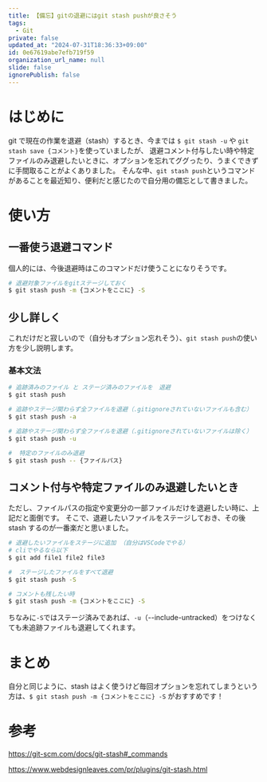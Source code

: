 ```yaml
---
title: 【備忘】gitの退避にはgit stash pushが良さそう
tags:
  - Git
private: false
updated_at: "2024-07-31T18:36:33+09:00"
id: 0e67619abe7efb719f59
organization_url_name: null
slide: false
ignorePublish: false
---
```


# はじめに

git で現在の作業を退避（stash）するとき、今までは `$ git stash -u` や `git stash save {コメント}`を使っていましたが、
退避コメント付与したい時や特定ファイルのみ退避したいときに、オプションを忘れてググったり、うまくできずに手間取ることがよくありました。
そんな中、`git stash push`というコマンドがあることを最近知り、便利だと感じたので自分用の備忘として書きました。

# 使い方

## 一番使う退避コマンド

個人的には、今後退避時はこのコマンドだけ使うことになりそうです。

```bash
# 退避対象ファイルをgitステージしておく
$ git stash push -m {コメントをここに} -S
```

## 少し詳しく

これだけだと寂しいので（自分もオプション忘れそう）、`git stash push`の使い方を少し説明します。

### 基本文法

```bash
# 追跡済みのファイル と ステージ済みのファイルを　退避
$ git stash push

# 追跡やステージ関わらず全ファイルを退避（.gitignoreされていないファイルも含む）
$ git stash push -a

# 追跡やステージ関わらず全ファイルを退避（.gitignoreされていないファイルは除く）
$ git stash push -u

#  特定のファイルのみ退避
$ git stash push -- {ファイルパス}
```

## コメント付与や特定ファイルのみ退避したいとき

ただし、ファイルパスの指定や変更分の一部ファイルだけを退避したい時に、上記だと面倒です。
そこで、退避したいファイルをステージしておき、その後 stash するのが一番楽だと思いました。

```bash
# 退避したいファイルをステージに追加 （自分はVSCodeでやる）
# cliでやるなら以下
$ git add file1 file2 file3

#  ステージしたファイルをすべて退避
$ git stash push -S

# コメントも残したい時
$ git stash push -m {コメントをここに} -S
```

ちなみに`-S`ではステージ済みであれば、`-u`（--include-untracked）をつけなくても未追跡ファイルも退避してくれます。

# まとめ

自分と同じように、stash はよく使うけど毎回オプションを忘れてしまうという方は、`$ git stash push -m {コメントをここに} -S`
がおすすめです！

# 参考

https://git-scm.com/docs/git-stash#_commands

https://www.webdesignleaves.com/pr/plugins/git-stash.html
